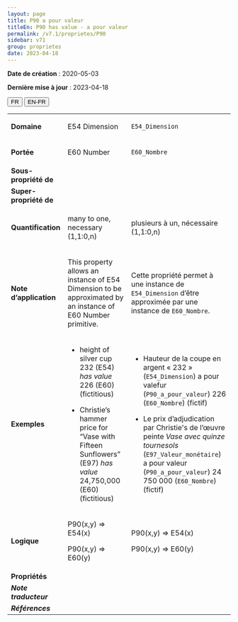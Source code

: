 ```yaml
---
layout: page
title: P90 a pour valeur
titleEn: P90 has value - a pour valeur
permalink: /v7.1/proprietes/P90
sidebar: v71
group: proprietes
date: 2023-04-18
---
```


**Date de création** : 2020-05-03

**Dernière mise à jour** : 2023-04-18

<div class="lang-buttons">
  <button id="fr" class="activate">FR</button>
  <button id="en-fr">EN-FR</button>
</div>

<table>
<tbody>
<tr>
<td><strong>Domaine</strong></td>
<td class="en">
<p>E54 Dimension</p>
</td>
<td>
<p><code class="language-plaintext highlighter-rouge">E54_Dimension</code></p>
</td>
</tr>
<tr>
<td><strong>Portée</strong></td>
<td class="en">
<p>E60 Number</p>
</td>
<td>
<p><code class="language-plaintext highlighter-rouge">E60_Nombre</code></p>
</td>
</tr>
<tr>
<td><strong>Sous-propriété de</strong></td>
<td class="en">
</td>
<td>
</td>
</tr>
<tr>
<td><strong>Super-propriété de</strong></td>
<td class="en">
</td>
<td>
</td>
</tr>
<tr>
<td><strong>Quantification</strong></td>
<td class="en">
<p>many to one, necessary (1,1:0,n)</p>
</td>
<td>
<p>plusieurs à un, nécessaire (1,1:0,n)</p>
</td>
</tr>
<tr>
<td><strong>Note d’application</strong></td>
<td class="en">
<p>This property allows an instance of E54 Dimension to be approximated by an instance of E60 Number primitive.</p>
</td>
<td>
<p>Cette propriété permet à une instance de <code class="language-plaintext highlighter-rouge">E54_Dimension</code> d’être approximée par une instance de <code class="language-plaintext highlighter-rouge">E60_Nombre</code>.</p>
</td>
</tr>
<tr>
<td><strong>Exemples</strong></td>
<td class="en">
<ul>
<li><p>height of silver cup 232 (E54) <em>has value </em>226 (E60) (fictitious)</p>
</li>
<li><p>Christie’s hammer price for “Vase with Fifteen Sunflowers” (E97) <em>has value</em> 24,750,000 (E60) (fictitious)</p>
</li>
</ul>
</td>
<td>
<ul>
<li><p>Hauteur de la coupe en argent « 232 » (<code class="language-plaintext highlighter-rouge">E54_Dimension</code>) a pour valefur (<code class="language-plaintext highlighter-rouge">P90_a_pour_valeur</code>) 226 (<code class="language-plaintext highlighter-rouge">E60_Nombre</code>) (fictif)</p>
</li>
<li><p>Le prix d’adjudication par Christie's de l’œuvre peinte <em>Vase avec quinze tournesols</em> (<code class="language-plaintext highlighter-rouge">E97_Valeur_monétaire</code>) a pour valeur (<code class="language-plaintext highlighter-rouge">P90_a_pour_valeur</code>) 24 750 000 (<code class="language-plaintext highlighter-rouge">E60_Nombre</code>) (fictif)</p>
</li>
</ul>
</td>
</tr>
<tr>
<td><strong>Logique</strong></td>
<td class="en">
<p>P90(x,y) ⇒ E54(x)<strong></strong></p>
<p>P90(x,y) ⇒ E60(y)</p>
</td>
<td>
<p>P90(x,y) ⇒ E54(x)<strong></strong></p>
<p>P90(x,y) ⇒ E60(y)</p>
</td>
</tr>
<tr>
<td><strong>Propriétés</strong></td>
<td class="en">
</td>
<td>
</td>
</tr>
<tr>
<td><strong><em>Note traducteur</em></strong></td>
<td colspan="2">
</td>
</tr>
<tr>
<td><strong><em>Références</em></strong></td>
<td colspan="2">
<p><em></em></p>
</td>
</tr>
</tbody>
</table>

				